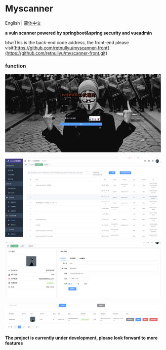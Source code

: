 # Myscanner

English | [简体中文](./README-zh.md)

**a vuln scanner powered by springboot&spring security and vueadmin**

btw:This is the back-end code address, the front-end please visit[https://github.com/retnullyu/myscanner-front](https://github.com/retnullyu/myscanner-front.git)



### function

![image-20220208170210321](README/image-20220208170210321.png)

![image-20220208161115820](README/image-20220208161115820.png)

![image-20220208161146684](README/image-20220208161146684.png)

![image-20220208161212036](README/image-20220208161212036.png)



**The project is currently under development, please look forward to more features**